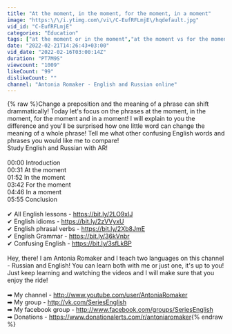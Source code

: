 ```yaml
---
title: "At the moment, in the moment, for the moment, in a moment"
image: "https:\/\/i.ytimg.com\/vi\/C-EufRFLmjE\/hqdefault.jpg"
vid_id: "C-EufRFLmjE"
categories: "Education"
tags: ["at the moment or in the moment","at the moment vs for the moment","in the moment or in a moment"]
date: "2022-02-21T14:26:43+03:00"
vid_date: "2022-02-16T03:00:14Z"
duration: "PT7M9S"
viewcount: "1009"
likeCount: "99"
dislikeCount: ""
channel: "Antonia Romaker - English and Russian online"
---
```

{% raw %}Change a preposition and the meaning of a phrase can shift drammatically! Today let's focus on the phrases at the moment, in the moment, for the moment and in a moment! I will explain to you the difference and you'll be surprised how one little word can change the meaning of a whole phrase! Tell me what other confusing English words and phrases you would like me to compare!<br />Study English and Russian with AR!<br /><br />00:00 Introduction<br />00:31 At the moment<br />01:52 In the moment<br />03:42 For the moment<br />04:46 In a moment<br />05:55 Conclusion<br /><br />✔ All English lessons - <a rel="nofollow" target="blank" href="https://bit.ly/2LO9xIJ">https://bit.ly/2LO9xIJ</a><br />✔ English idioms - <a rel="nofollow" target="blank" href="https://bit.ly/2zVVyxU">https://bit.ly/2zVVyxU</a><br />✔ English phrasal verbs - <a rel="nofollow" target="blank" href="https://bit.ly/2Xb8JmE">https://bit.ly/2Xb8JmE</a><br />✔ English Grammar - <a rel="nofollow" target="blank" href="https://bit.ly/36kVnbr">https://bit.ly/36kVnbr</a><br />✔ Confusing English - <a rel="nofollow" target="blank" href="https://bit.ly/3sfLkBP">https://bit.ly/3sfLkBP</a><br /><br />Hey, there! I am Antonia Romaker and I teach two languages on this channel - Russian and English! You can learn both with me or just one, it's up to you! Just keep learning and watching the videos and I will make sure that you enjoy the ride!<br /><br />➡ My channel - <a rel="nofollow" target="blank" href="http://www.youtube.com/user/AntoniaRomaker">http://www.youtube.com/user/AntoniaRomaker</a><br />➡ My group - <a rel="nofollow" target="blank" href="http://vk.com/SeriesEnglish">http://vk.com/SeriesEnglish</a><br />➡ My facebook group - <a rel="nofollow" target="blank" href="http://www.facebook.com/groups/SeriesEnglish">http://www.facebook.com/groups/SeriesEnglish</a><br />➡ Donations - <a rel="nofollow" target="blank" href="https://www.donationalerts.com/r/antoniaromaker">https://www.donationalerts.com/r/antoniaromaker</a>{% endraw %}

